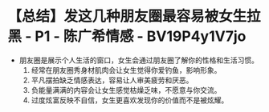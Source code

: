 # 【总结】发这几种朋友圈最容易被女生拉黑 - P1 - 陈广希情感 - BV19P4y1V7jo

-   朋友圈是展示个人生活的窗口，女生会通过朋友圈了解你的性格和生活习惯。
    1.  经常在朋友圈秀身材肌肉会让女生觉得你爱钓鱼，影响形象。
    2.  平凡摆拍缺乏情感表达，容易让人审美疲劳和厌恶。
    3.  负能量满满的内容会让女生感觉枯燥乏味，不愿意与你交流。
    4.  过度炫富反映不自信，女生更喜欢发现你的价值而不是被炫耀。